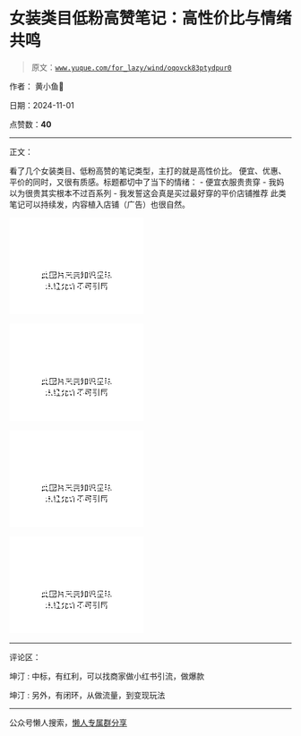 # 女装类目低粉高赞笔记：高性价比与情绪共鸣

> 原文：[`www.yuque.com/for_lazy/wind/oqovck83ptydpur0`](https://www.yuque.com/for_lazy/wind/oqovck83ptydpur0)

作者： 黄小鱼🐠

日期：2024-11-01

点赞数：**40**

* * *

正文：

看了几个女装类目、低粉高赞的笔记类型，主打的就是高性价比。 便宜、优惠、平价的同时，又很有质感。标题都切中了当下的情绪： - 便宜衣服贵贵穿 - 我妈以为很贵其实根本不过百系列 - 我发誓这会真是买过最好穿的平价店铺推荐 此类笔记可以持续发，内容植入店铺（广告）也很自然。

![](img/aa0280c4041206d5ef6576cbd1d45afa.png "None")

![](img/dd11f17e8b2056867af36a7fa19dcc0c.png "None")

![](img/4f71e2a7d3033386b758a9bb906fc8e4.png "None")

![](img/93089b181ec2d7270fddc19c700045dd.png "None")

* * *

评论区：

坤汀 : 中标，有红利，可以找商家做小红书引流，做爆款

坤汀 : 另外，有闭环，从做流量，到变现玩法

* * *

公众号懒人搜索，[懒人专属群分享](https://lazybook.fun/#/blog/group)